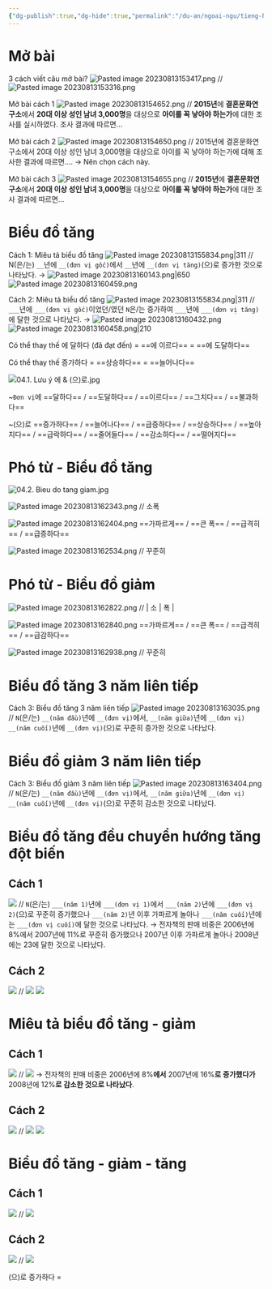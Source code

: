 ```yaml
---
{"dg-publish":true,"dg-hide":true,"permalink":"/du-an/ngoai-ngu/tieng-han/topik//cau-53/","hide":true,"dgPassFrontmatter":true}
---
```


# Mở bài
3 cách viết câu mở bài?
![Pasted image 20230813153417.png](/img/user/Z_Attachment/Pasted%20image%2020230813153417.png)
//
![Pasted image 20230813153316.png](/img/user/Z_Attachment/Pasted%20image%2020230813153316.png)
<!--SR:!2023-09-06,14,230-->

Mở bài cách 1
![Pasted image 20230813154652.png](/img/user/Z_Attachment/Pasted%20image%2020230813154652.png)
//
**2015년**에 **결혼문화연구소**에서 **20대 이상 성인 남녀 3,000명**을 대상으로 **아이를 꼭 낳아야 하는가**에 대한 조사를 실시하였다. 조사 결과에 따르면…
<!--SR:!2023-08-31,9,226-->

Mở bài cách 2
![Pasted image 20230813154650.png](/img/user/Z_Attachment/Pasted%20image%2020230813154650.png)
//
2015년에 결혼문화연구소에서 20대 이상 성인 남녀 3,000명을 대상으로 아이를 꼭 낳아야 하는가에 대해 조사한 결과에 따르면….
→ Nên chọn cách này.
<!--SR:!2023-08-27,10,250-->

Mở bài cách 3
![Pasted image 20230813154655.png](/img/user/Z_Attachment/Pasted%20image%2020230813154655.png)
//
**2015년**에 **결혼문화연구소**에서 **20대 이상 성인 남녀 3,000명**을 대상으로 **아이를 꼭 낳아야 하는가**에 대한 조사 결과에 따르면…
<!--SR:!2023-09-02,11,230-->

# Biểu đồ tăng

Cách 1: Miêu tả biểu đồ tăng
![Pasted image 20230813155834.png|311](/img/user/Z_Attachment/Pasted%20image%2020230813155834.png)
//
N(은/는) `__`년에 `__(đơn vị gốc)`에서 `__`년에 `__(đơn vị tăng)`(으)로 증가한 것으로 나타났다.
→ ![Pasted image 20230813160143.png|650](/img/user/Z_Attachment/Pasted%20image%2020230813160143.png)
![Pasted image 20230813160459.png](/img/user/Z_Attachment/Pasted%20image%2020230813160459.png)
<!--SR:!2023-08-31,9,206-->

Cách 2: Miêu tả biểu đồ tăng
![Pasted image 20230813155834.png|311](/img/user/Z_Attachment/Pasted%20image%2020230813155834.png)
//
`___`년에 `___(đơn vị gốc)`이었던/였던 `N`은/는 증가하여 `___`년에 `___(đơn vị tăng)`에 달한 것으로 나타났다.
→ ![Pasted image 20230813160432.png](/img/user/Z_Attachment/Pasted%20image%2020230813160432.png)
![Pasted image 20230813160458.png|210](/img/user/Z_Attachment/Pasted%20image%2020230813160458.png)
<!--SR:!2023-09-08,16,226-->

Có thể thay thế 에 달하다 (đã đạt đến) = ==에 이르다== = ==에 도달하다==
<!--SR:!2023-09-04,13,246!2023-09-02,10,235-->

Có thể thay thế 증가하다 = ==상승하다== = ==늘어나다==
<!--SR:!2023-08-30,7,206!2023-08-23,1,215-->

![04.1. Lưu ý 에 & (으)로.jpg](/img/user/Z_Attachment/04.1.%20L%C6%B0u%20%C3%BD%20%EC%97%90%20&%20(%EC%9C%BC)%EB%A1%9C.jpg)

~`Đơn vị`에 ==달하다== / ==도달하다== / ==이르다== / ==그치다== / ==불과하다==
<!--SR:!2023-08-23,6,244!2023-08-20,2,235!2023-08-26,3,212-->

~(으)로 ==증가하다== / ==늘어나다== / ==급증하다== / ==상승하다== / ==높아지다== / ==급락하다== / ==줄어들다== / ==감소하다== / ==떨어지다==
<!--SR:!2023-08-23,6,224!2023-08-25,2,175-->


# Phó từ - Biểu đồ tăng

![04.2. Bieu do tang giam.jpg](/img/user/Z_Attachment/04.2.%20Bieu%20do%20tang%20giam.jpg)

![Pasted image 20230813162343.png](/img/user/Z_Attachment/Pasted%20image%2020230813162343.png)
//
소폭
<!--SR:!2023-09-02,11,243-->

![Pasted image 20230813162404.png](/img/user/Z_Attachment/Pasted%20image%2020230813162404.png) ==가파르게== / ==큰 폭== / ==급격히== / ==급증하다==
<!--SR:!2023-09-06,14,223!2023-08-31,9,235!2023-08-21,2,232-->

![Pasted image 20230813162534.png](/img/user/Z_Attachment/Pasted%20image%2020230813162534.png)
//
꾸준히
<!--SR:!2023-09-04,13,243-->

# Phó từ - Biểu đồ giảm

![Pasted image 20230813162822.png](/img/user/Z_Attachment/Pasted%20image%2020230813162822.png)
//
| 소  | 폭  | 
<!--SR:!2023-09-01,10,242-->

![Pasted image 20230813162840.png](/img/user/Z_Attachment/Pasted%20image%2020230813162840.png) ==가파르게== / ==큰 폭== / ==급격히== / ==급감하다==
<!--SR:!2023-08-28,6,202!2023-09-01,9,232-->

![Pasted image 20230813162938.png](/img/user/Z_Attachment/Pasted%20image%2020230813162938.png)
//
꾸준히
<!--SR:!2023-08-26,9,242-->

# Biểu đồ tăng 3 năm liên tiếp

Cách 3: Biểu đồ tăng 3 năm liên tiếp
![Pasted image 20230813163035.png](/img/user/Z_Attachment/Pasted%20image%2020230813163035.png)
//
`N`(은/는) `__(năm đầu)`년에 `__(đơn vị)`에서, `__(năm giữa)`년에 `__(đơn vị)` `__(năm cuối)`년에 `__(đơn vị)`(으)로 꾸준히 증가한 것으로 나타났다.
<!--SR:!2023-08-27,5,182-->

# Biểu đồ giảm 3 năm liên tiếp

Cách 3: Biểu đồ giảm 3 năm liên tiếp
![Pasted image 20230813163404.png](/img/user/Z_Attachment/Pasted%20image%2020230813163404.png)
//
`N`(은/는) `__(năm đầu)`년에 `__(đơn vị)`에서, `__(năm giữa)`년에 `__(đơn vị)` `__(năm cuối)`년에 `__(đơn vị)`(으)로 꾸준히 감소한 것으로 나타났다.
<!--SR:!2023-08-24,7,222-->

# Biểu đồ tăng đều chuyển hướng tăng đột biến

## Cách 1

![](https://i.imgur.com/tgFZcbn.png)
//
`N`(은/는) `___(năm 1)`년에 `___(đơn vị 1)`에서 `___(năm 2)`년에 `___(đơn vị 2)`(으)로 꾸준히 증가했으나 `___(năm 2)`년 이후 가파르게 놀아나 `___(năm cuối)`년에는 `___(đơn vị cuối)`에 달한 것으로 나타났다.
→ 전자책의 판매 비중은 2006년에 8%에서 2007년에 11%로 꾸준히 증가했으나 2007년 이후 가파르게 놀아나 2008년에는 23에 달한 것으로 나타났다.

## Cách 2

![](https://i.imgur.com/tgFZcbn.png)
//
![](https://i.imgur.com/D4DjxsY.png)
![](https://i.imgur.com/v13iM2P.png)

# Miêu tả biểu đồ tăng - giảm

## Cách 1

![](https://i.imgur.com/lRNKuz8.png)
//
![](https://i.imgur.com/315U2kY.png)
→ 전자책의 판매 비중은 2006년에 8%**에서** 2007년에 16%**로 증가했다가** 2008년에 12%**로 감소한 것으로 나타났다**.
<!--SR:!2023-08-24,1,211-->

## Cách 2

![](https://i.imgur.com/lRNKuz8.png)
//
![](https://i.imgur.com/4iAQTZM.png)
![](https://i.imgur.com/LRU4PFm.png)

# Biểu đồ tăng - giảm - tăng

## Cách 1

![](https://i.imgur.com/1DzWtuu.png)
//
![](https://i.imgur.com/ovm1ltQ.png)
<!--SR:!2023-08-25,2,231-->

## Cách 2

![](https://i.imgur.com/1DzWtuu.png)
//
![](https://i.imgur.com/tYzHSaB.png)

(으)로 증가하다 = 